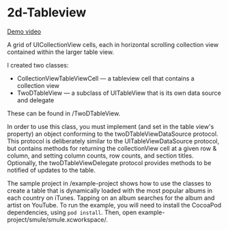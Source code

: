 # 2d-Tableview

[Demo video](https://youtu.be/gwgEpGpX0vg)

A grid of UICollectionView cells, each in horizontal scrolling collection view contained within the larger table view.

I created two classes:
* CollectionViewTableViewCell — a tableview cell that contains a collection view
* TwoDTableView — a subclass of UITableView that is its own data source and delegate 

These can be found in /TwoDTableView.

In order to use this class, you must implement (and set in the table view's property) an object conforming to the twoDTableViewDataSource protocol.  This protocol is deliberately similar to the UITableViewDataSource protocol, but contains methods for returning the collectionView cell at a given row & column, and setting column counts, row counts, and section titles.  Optionally, the twoDTableViewDelegate protocol provides methods to be notified of updates to the table. 

The sample project in /example-project  shows how to use the classes to create a table that is dynamically loaded with the most popular albums in each country on iTunes.  Tapping on an album searches for the album and artist on YouTube.  To run the example, you will need to install the CocoaPod dependencies, using `pod install`. Then, open example-project/smule/smule.xcworkspace/.
